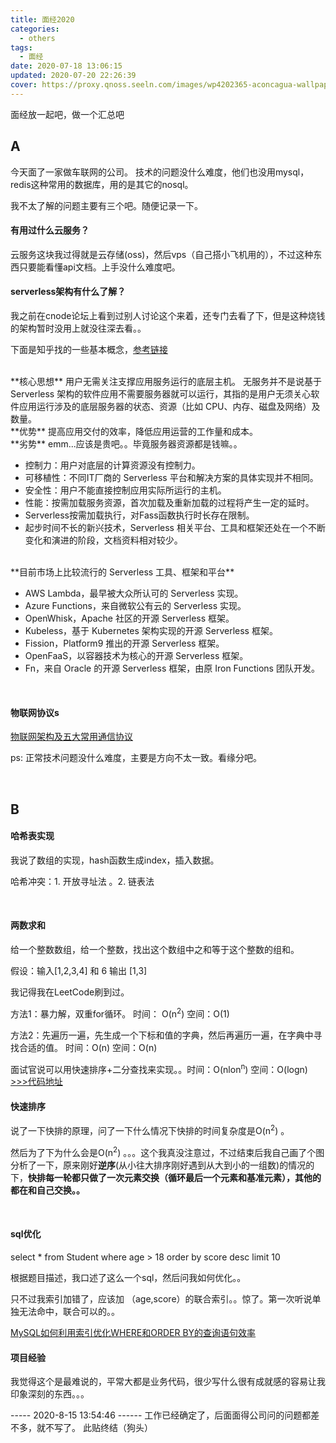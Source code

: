 ```yaml
---
title: 面经2020
categories:
  - others
tags:
  - 面经
date: 2020-07-18 13:06:15
updated: 2020-07-20 22:26:39
cover: https://proxy.qnoss.seeln.com/images/wp4202365-aconcagua-wallpapers.jpg
---
```


面经放一起吧，做一个汇总吧

## A

今天面了一家做车联网的公司。
技术的问题没什么难度，他们也没用mysql，redis这种常用的数据库，用的是其它的nosql。

我不太了解的问题主要有三个吧。随便记录一下。
<br>

#### 有用过什么云服务？
云服务这块我过得就是云存储(oss)，然后vps（自己搭小飞机用的），不过这种东西只要能看懂api文档。上手没什么难度吧。
<br>

#### serverless架构有什么了解？
我之前在cnode论坛上看到过别人讨论这个来着，还专门去看了下，但是这种烧钱的架构暂时没用上就没往深去看。。

下面是知乎找的一些基本概念，[参考链接](https://zhuanlan.zhihu.com/p/79112228)
<!--more-->
<br>
**核心思想**
用户无需关注支撑应用服务运行的底层主机。
无服务并不是说基于 Serverless 架构的软件应用不需要服务器就可以运行，其指的是用户无须关心软件应用运行涉及的底层服务器的状态、资源（比如 CPU、内存、磁盘及网络）及数量。
<br>
**优势**
提高应用交付的效率，降低应用运营的工作量和成本。
<br>
**劣势**
emm...应该是贵吧。。毕竟服务器资源都是钱嘛。。

- 控制力：用户对底层的计算资源没有控制力。
- 可移植性：不同IT厂商的 Serverless 平台和解决方案的具体实现并不相同。
- 安全性：用户不能直接控制应用实际所运行的主机。
- 性能：按需加载服务资源，首次加载及重新加载的过程将产生一定的延时。
- Serverless按需加载执行，对Fass函数执行时长存在限制。
- 起步时间不长的新兴技术，Serverless 相关平台、工具和框架还处在一个不断变化和演进的阶段，文档资料相对较少。

<br>
**目前市场上比较流行的 Serverless 工具、框架和平台**

- AWS Lambda，最早被大众所认可的 Serverless 实现。
- Azure Functions，来自微软公有云的 Serverless 实现。
- OpenWhisk，Apache 社区的开源 Serverless 框架。
- Kubeless，基于 Kubernetes 架构实现的开源 Serverless 框架。
- Fission，Platform9 推出的开源 Serverless 框架。
- OpenFaaS，以容器技术为核心的开源 Serverless 框架。
- Fn，来自 Oracle 的开源 Serverless 框架，由原 Iron Functions 团队开发。

<br>

#### 物联网协议s

[物联网架构及五大常用通信协议](https://zhuanlan.zhihu.com/p/39156562)


ps:  正常技术问题没什么难度，主要是方向不太一致。看缘分吧。

<br>

## B

#### 哈希表实现

我说了数组的实现，hash函数生成index，插入数据。

哈希冲突：1. 开放寻址法 。2. 链表法

<br>

#### 两数求和

给一个整数数组，给一个整数，找出这个数组中之和等于这个整数的组和。

假设：输入[1,2,3,4] 和 6 输出 [1,3]

我记得我在LeetCode刷到过。

方法1：暴力解，双重for循环。 时间： O(n<sup>2</sup>)  空间：O(1)

方法2：先遍历一遍，先生成一个下标和值的字典，然后再遍历一遍，在字典中寻找合适的值。 时间：O(n)  空间：O(n)

面试官说可以用快速排序+二分查找来实现。。时间：O(nlon<sup>n</sup>)  空间：O(logn)
[>>>代码地址](https://github.com/ruomuc/practice/blob/master/algorithm/towNumberSum.js)
<br>

#### 快速排序

说了一下快排的原理，问了一下什么情况下快排的时间复杂度是O(n<sup>2</sup>)  。

然后为了下为什么会是O(n<sup>2</sup>)  。。。这个我真没注意过，不过结束后我自己画了个图分析了一下，原来刚好**逆序**(从小往大排序刚好遇到从大到小的一组数)的情况的下，**快排每一轮都只做了一次元素交换（循环最后一个元素和基准元素），其他的都在和自己交换。。**

<br>

#### sql优化

select * from Student where age > 18 order by score desc limit 10

根据题目描述，我口述了这么一个sql，然后问我如何优化。。

只不过我索引加错了，应该加 （age,score）的联合索引。。惊了。第一次听说单独无法命中，联合可以的。。

[MySQL如何利用索引优化WHERE和ORDER BY的查询语句效率](https://www.mdaima.com/jingyan/14.html)
<br>

#### 项目经验

我觉得这个是最难说的，平常大都是业务代码，很少写什么很有成就感的容易让我印象深刻的东西。。。



----- 2020-8-15 13:54:46 ------
工作已经确定了，后面面得公司问的问题都差不多，就不写了。
此贴终结（狗头）